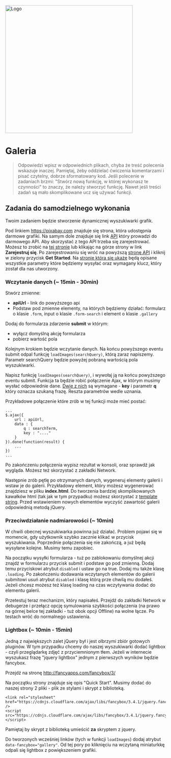 <img alt="Logo" src="http://coderslab.pl/svg/logo-coderslab.svg" width="400">

# Galeria

> Odpowiedzi wpisz w odpowiednich plikach, chyba że treść polecenia wskazuje inaczej.
Pamiętaj, żeby oddzielać ćwiczenia komentarzami i pisać czytelny, dobrze sformatowany kod.
Jeśli  polecenie w zadaniach brzmi: "Stwórz nową funkcję, w której wykonasz te czynności" to znaczy, że
należy stworzyć funkcję. Nawet jeśli treści zadań są mało skomplikowane
ucz się używać funkcji.


## Zadania do samodzielnego wykonania
Twoim zadaniem będzie stworzenie dynamicznej wyszukiwarki grafik.

Pod linkiem https://pixabay.com znajduje się strona, która udostępnia darmowe grafiki. Na samym dole znajduje się link
[API](https://pixabay.com/pl/service/about/api/) który prowadzi do darmowego API.
Aby skorzystać z tego API trzeba się zarejestrować. Możesz to zrobić na [tej stronie](https://pixabay.com/pl/accounts/register/) lub klikając na górze strony w link **Zarejestruj się**.
Po zarejestrowaniu się wróć na powyższą [stronę API](https://pixabay.com/pl/service/about/api/) i kliknij w zielony przycisk **Get Started**.
Na [stronie która się ukaże](https://pixabay.com/api/docs/#api_search_images) będą opisane wszystkie parametry które będziemy wysyłać oraz wymagany klucz, który został dla nas utworzony.


### Wczytanie danych  (~ 15min - 30min)
Stwórz zmienne:
- **apiUrl** - link do powyższego api
- Podstaw pod zmienne elementy, na których będziemy działać: formularz o klasie `.form`, input o klasie ```.form-search``` i element o klasie ```.gallery```

Dodaj do formularza zdarzenie **submit** w którym:
- wyłącz domyślną akcję formularza
- pobierz wartość pola

Kolejnym krokiem będzie wczytanie danych.
Na końcu powyższego eventu submit odpal funkcję ```loadImages(searchQuery)```, którą zaraz napiszemy. Parametr searchQuery będzie powyżej pobraną wartością pola wyszukiwarki.

Napisz funkcję ```loadImages(searchQuery)```, i wywołaj ją na końcu powyższego eventu submit.
Funkcja ta będzie robić połączenie Ajax, w którym musimy wysłać odpowiednie dane. [Dwie z nich](https://pixabay.com/api/docs/#api_search_images) są wymagane - **key** i parametr **q** który oznacza szukaną frazę. Reszta parametrów wedle uznania.

Przykładowe połączenie które zrób w tej funkcji może mieć postać:

```
...
$.ajax({
    url : apiUrl,
    data : {
        q : searchTerm,
        key : "...."
    }
}).done(function(result) {
    ...
})
...
```

Po zakończeniu połączenia wypisz rezultat w konsoli, oraz sprawdź jak wygląda. Możesz też skorzystać z zakładki Network.

Następnie zrób pętlę po otrzymanych danych, wygeneruj elementy galerii i wstaw je do galerii. Przykładowy element, który możesz wygenerować znajdziesz w pliku **index.html**. Do tworzenia bardziej skomplikowanych kawałków html (tak jak w tym przypadku) możesz skorzystać z [template string](https://developer.mozilla.org/pl/docs/Web/JavaScript/Referencje/template_strings).
Przed wstawieniem nowych elementów wyczyść zawartość galerii odpowiednią metodą jQuery.

### Przeciwdziałanie nadmiarowości (~ 10min)
W chwili obecnej wyszukiwarka powinna już działać. Problem pojawi się w momencie, gdy użytkownik szybko zacznie klikać w przycisk wyszukiwania. Poprzednie połączenia się nie zakończą, a już będą wysyłane kolejne. Musimy temu zapobiec.

Na początku wysyłki formularza - tuż po zablokowaniu domyślnej akcji znajdź w formularzu przycisk submit i podstaw go pod zmienną.
Dodaj temu przyciskowi atrybut ```disabled``` i ustaw go na true. Dodaj mu także klasę ```.loading```.
Po zakończeniu dodawania wczytanych elementów do galerii submitowi usuń atrybut ```disabled``` i klasę którą prze chwilą mu dodałeś.
Jeżeli chcesz możesz też klasę loading na czas wczytywania dodać do elementu galerii.

Przetestuj teraz mechanizm, który napisałeś.
Przejdź do zakładki Network w debugerze i przełącz opcję symulowania szybkości połączenia (na prawo na górnej belce tej zakładki - tuż obok opcji Offline) na wolne łącze. Po testach wróć do normalnego ustawienia.

### Lightbox (~ 10min - 15min)
Jedną z największych zalet jQuery był i jest olbrzymi zbiór gotowych pluginów. W tym przypadku chcemy do naszej wyszukiwarki dodać lightbox - czyli przeglądarkę zdjęć z przyciemnionym tłem. Jeżeli w internecie wyszukasz frazę "jquery lightbox" jednym z pierwszych wyników będzie fancybox.

Przejdź na stronę http://fancyapps.com/fancybox/3/

Na początku strony znajduje się opis "Quick  Start". Musimy dodać do naszej strony 2 pliki - plik ze stylami i skrypt z biblioteką.

```
<link rel="stylesheet" href="https://cdnjs.cloudflare.com/ajax/libs/fancybox/3.4.1/jquery.fancybox.min.css" />
<script src="https://cdnjs.cloudflare.com/ajax/libs/fancybox/3.4.1/jquery.fancybox.min.js"></script>
```

Pamiętaj by skrypt z biblioteką umieścić **za** skryptem z jquery.

Do tworzonych wcześniej linków (tych w funkcji ```loadImages```) dodaj atrybut ```data-fancybox="gallery"```.
Od tej pory po kliknięciu na wczytaną miniaturkkę odpali się lightbox z powiększeniem grafiki.

